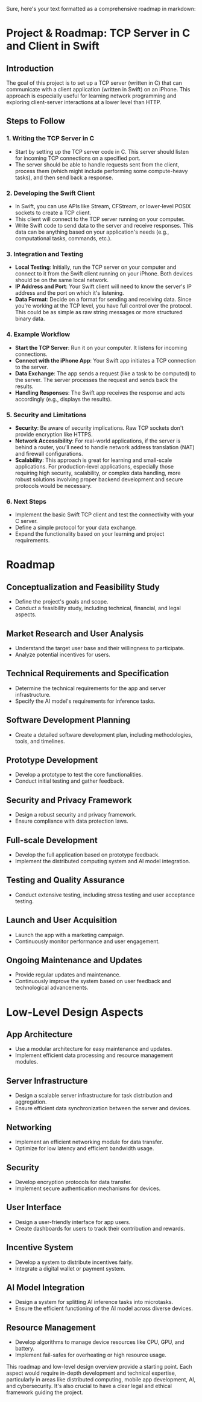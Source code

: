 Sure, here's your text formatted as a comprehensive roadmap in markdown:
# Project & Roadmap: TCP Server in C and Client in Swift

## Introduction

The goal of this project is to set up a TCP server (written in C) that can communicate with a client application (written in Swift) on an iPhone. This approach is especially useful for learning network programming and exploring client-server interactions at a lower level than HTTP.

## Steps to Follow

### 1. Writing the TCP Server in C

- Start by setting up the TCP server code in C. This server should listen for incoming TCP connections on a specified port.
- The server should be able to handle requests sent from the client, process them (which might include performing some compute-heavy tasks), and then send back a response.

### 2. Developing the Swift Client

- In Swift, you can use APIs like Stream, CFStream, or lower-level POSIX sockets to create a TCP client.
- This client will connect to the TCP server running on your computer.
- Write Swift code to send data to the server and receive responses. This data can be anything based on your application's needs (e.g., computational tasks, commands, etc.).

### 3. Integration and Testing

- **Local Testing**: Initially, run the TCP server on your computer and connect to it from the Swift client running on your iPhone. Both devices should be on the same local network.
- **IP Address and Port**: Your Swift client will need to know the server's IP address and the port on which it's listening.
- **Data Format**: Decide on a format for sending and receiving data. Since you're working at the TCP level, you have full control over the protocol. This could be as simple as raw string messages or more structured binary data.

### 4. Example Workflow

- **Start the TCP Server**: Run it on your computer. It listens for incoming connections.
- **Connect with the iPhone App**: Your Swift app initiates a TCP connection to the server.
- **Data Exchange**: The app sends a request (like a task to be computed) to the server. The server processes the request and sends back the results.
- **Handling Responses**: The Swift app receives the response and acts accordingly (e.g., displays the results).

### 5. Security and Limitations

- **Security**: Be aware of security implications. Raw TCP sockets don't provide encryption like HTTPS.
- **Network Accessibility**: For real-world applications, if the server is behind a router, you'll need to handle network address translation (NAT) and firewall configurations.
- **Scalability**: This approach is great for learning and small-scale applications. For production-level applications, especially those requiring high security, scalability, or complex data handling, more robust solutions involving proper backend development and secure protocols would be necessary.

### 6. Next Steps

- Implement the basic Swift TCP client and test the connectivity with your C server.
- Define a simple protocol for your data exchange.
- Expand the functionality based on your learning and project requirements.



# Roadmap 

## Conceptualization and Feasibility Study
- Define the project's goals and scope.
- Conduct a feasibility study, including technical, financial, and legal aspects.

## Market Research and User Analysis
- Understand the target user base and their willingness to participate.
- Analyze potential incentives for users.

## Technical Requirements and Specification
- Determine the technical requirements for the app and server infrastructure.
- Specify the AI model's requirements for inference tasks.

## Software Development Planning
- Create a detailed software development plan, including methodologies, tools, and timelines.

## Prototype Development
- Develop a prototype to test the core functionalities.
- Conduct initial testing and gather feedback.

## Security and Privacy Framework
- Design a robust security and privacy framework.
- Ensure compliance with data protection laws.

## Full-scale Development
- Develop the full application based on prototype feedback.
- Implement the distributed computing system and AI model integration.

## Testing and Quality Assurance
- Conduct extensive testing, including stress testing and user acceptance testing.

## Launch and User Acquisition
- Launch the app with a marketing campaign.
- Continuously monitor performance and user engagement.

## Ongoing Maintenance and Updates
- Provide regular updates and maintenance.
- Continuously improve the system based on user feedback and technological advancements.

# Low-Level Design Aspects

## App Architecture
- Use a modular architecture for easy maintenance and updates.
- Implement efficient data processing and resource management modules.

## Server Infrastructure
- Design a scalable server infrastructure for task distribution and aggregation.
- Ensure efficient data synchronization between the server and devices.

## Networking
- Implement an efficient networking module for data transfer.
- Optimize for low latency and efficient bandwidth usage.

## Security
- Develop encryption protocols for data transfer.
- Implement secure authentication mechanisms for devices.

## User Interface
- Design a user-friendly interface for app users.
- Create dashboards for users to track their contribution and rewards.

## Incentive System
- Develop a system to distribute incentives fairly.
- Integrate a digital wallet or payment system.

## AI Model Integration
- Design a system for splitting AI inference tasks into microtasks.
- Ensure the efficient functioning of the AI model across diverse devices.

## Resource Management
- Develop algorithms to manage device resources like CPU, GPU, and battery.
- Implement fail-safes for overheating or high resource usage.

This roadmap and low-level design overview provide a starting point. Each aspect would require in-depth development and technical expertise, particularly in areas like distributed computing, mobile app development, AI, and cybersecurity. It's also crucial to have a clear legal and ethical framework guiding the project.
```